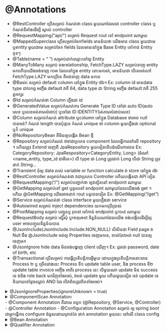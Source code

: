 # @Annotations
- @RestController ប្រើសម្រាប់ កំណត់ថា class មួយណាដែលជា controller class ឬកំណត់ទីតាំងដើម្បី ស្គាល់ controller
- @RequestMapping("api/") សម្រាប់ Request rout ទៅ endpoint ណាមួយ
- @MappedSuperclass ប្រើសម្រាប់ចែកfields មានន័យថា យើងមាន class មួយជាមេ ឬentity មួយជាមេ សម្រាប់ចែក fields ដែលមាននៅក្នុង Base Entity ទៅកាន់ Entity កូនៗ
- @Table(name = “ ”) សម្រាប់ដាក់ឈ្មោះទៅឲ្យ Entity
- @ManyToMany សម្រាប់ ចងrelationship, FetchType.LAZY សម្រាប់ទាញ entity មកហើយយើងចង់ទាញ row ដែលនៅក្នុង entity នោះមកអត់, មានន័យថា បើគេអត់ហៅ FetchType.LAZY មកប្រើទេ គឺអត់ទាញ data មកទេ
- @Basic សម្រាប់ default column នៅក្នុង Entity db។ Ex: column id មានdata type ជាlong អញ្ចឹង default វាគឺ 64, data type ជា String អញ្ចឹង default វាគឺ 255 តួអក្សរ
- @Id សម្រាប់កំណត់ថា Column ហ្នឹងជា id
- @GeneratedValue សម្រាប់កំណត់ការ Generate Type ID ទៅជា auto ID(auto លេខ ឬលេខអត់តាមលំដាប់) ឬទៅជា ID IDENTITY(រត់តាមលំដាប់លេខ)
- @Column សម្រាប់កំណត់ attribute ឬcolumn នៅក្នុង Database ថាអាច null បានអត់? កំណត់ length បានប៉ុន្មាន កំណត់ unique ថា column មួយហ្នឹងជា optional ឬក៏ unique
- @NoRepositoryBean គឺមិនឲ្យបង្កើត Bean ថ្មី
- @Repository សម្រាប់កំណត់ ថាវាជាប្រភេទ component ដែលធ្វើការទៅលើ repository ។ ហើយត្រូវ Extend ចេញពី JpaRepository មួយទៀតទើបដំណើរការបាន Ex: CategoryRepository: JpaRespository<CategoryEntity, Long> (ចំណាំ <name_entity, type_id ជាអីគេ>) បើ type ជា Long ត្រូវដាក់ Long បើជា String ត្រូវដាក់ String…
- @Transient កុំឲ្យ data របស់ variable or function calculate វា store នៅក្នុង db
- @RestController សម្រាប់កំណត់ថា វាជាប្រភេទ Controller ហើយបង្កើតជា API ទៀត
- @RequestMapping(“/”) សម្រាប់បញ្ជាក់ថា ឲ្យវាស្ថិតនៅ endpoint ណាមួយ
- @GetMapping សម្រាប់ទៅ get ឬចូលទៅ endpoint ណាមួយដែលយើងចង់ get ។ ហើយ @GetMapping យើងអាចដាក់ rout បន្តបានទៀត Ex: @GetMapping(“/get”)
- @Service សម្រាប់កំណត់ថា class interface មួយហ្នឹងជា service
- @Autowired សម្រាប់ inject dependencies យកមកប្រើបា្រស់
- @PostMapping សម្រាប់ បញ្ជួនឬ post ទៅកាន់ endpoint ឬrout ណាមួយ
- @RequestBody សម្រាប់ ស្នើសុំ ឬrequest ទិន្នន័យណាដែលយើង ចង់បង្កើតដើម្បីឲ្យ user អាចបញ្ចូលទិន្នន័យបាន
- @JsonInclude(JsonInclude.Include.NON_NULL) បើសិនជា Field page វា Null ចឹង @JsonInclude អត់ឲ្យ Properties ចេញមកទេ, ទាល់តែវាអត់ null បានឲ្យចេញមក
- @JsonIgnore hide data មិនចង់បង្ហាញ client ឃើញ។ Ex: ដូចជា password, date of birth, etc
- @Transactional ប្រើសម្រាប់ ការធ្វើប្រតិបត្តិការអ្វីមួយ ដោយក្នុងប្រតិបត្តិការនោះមាន Process ២ ឬ ច្រើនជាងនេះ Process ទី១ update table user, និង process ទី២ update table invoice អញ្ចឹង អាពីរ process នេះ បើមួយណា update មិន success ទេ វានិង role back មកវិញទាំងអស់, វាអត់ update មួយ ហើយមួយទៀត អត់ update ទេ និយាយទៅដូចឈ្នាប់ AND ដែរ បើវាពិតត្រូវពិតទាំងអស់។
<details>
<summary>@JsonIgnoreProperties(ignoreUnknown = true)</summary>
<p>
ប្រើសម្រាប់ថាឧទាហរណ៍ពេលយើង object នឹងចូល database ឧបមារថា save ចូលមាន field id, name អីចឹងទៅ ហើយស្រាប់តែលើកក្រោយយើងថែម sex មួយទៀត ចឹងបើយើងប្រើ jsonIgnoreproperties នឹងគឹវាអត់ error អីទេ តែបើអត់ប្រើ វានឹង error ថាវារក field sex ទិន្នន័យចាស់ៗអត់ឃើញ ចឹងវាតម្រូវឲ្យយើងទៅដាក់ field sex នៅគ្រប់ទិន្នន័យចាស់ៗទាំងអស់។ 
</p>
</details>
<details>
<summary>@ComponentScan Annotation</summary> 
<p>
ភាគច្រើន ប្រើនៅកន្លែង config file ដែលយើងចង់ឲ្យវា scan នូវ package ណាមួយ (អាចដាក់ ឈ្មោះជា package ក៏បាន ឬជាឈ្មោះ class ក៏បាន ហើយអាច ប្រើបានជា multiple បានទៀត)
Example in java code:
</p>
</details>
- @Component Annotation គឺជាមេ ពពួក (@Repository, @Service, @Controller)
- @Controller Annotation
- @Configuration Annotation សម្រាប់ ឲ្យ spring boot ជាអ្នកធ្វើការ configure ជំនួសដោយគ្រាន់តែ ដាក់ annotation មួយនេះ នៅលើ class config
<details>
<summary>@Bean Annotation</summary> 
<p>
សម្រាប់ ដាក់នៅលើ function ណា ដែលយើងចង់ឲ្យវាក្លាយទៅជា bean, Bean មានន័យថា object មួយដែលយើងយកមកប្រកាស់ជា public ដែលនៅក្នុង project ទាំងមូល កន្លែងណាក៏អាច ហៅប្រើវាបានដែរ ហើយវាប្រកាស់ តែម្ដងទេ (Singleton)
</p>
</details>
<details>
<summary>@Qualifier Annotation</summary>
<p>
មានន័យថា នៅពេលមាន ប្រភេទ Bean លើសពីមួយដែល Bean នោះវាជា ប្រភេទដូចគ្នា ឬ Bean តែមួយនៅក្នុង Spring Applicaton Context យើងត្រូវប្រើប្រាស់ qualifier ដើម្បីបញ្ជាក់ ឈ្មោះផ្សេងគ្នា មានន័យថា មាន Bean ពីរ ផ្សេងគ្នា ដែល Bean នោះជាប្រភេទតែមួយ
  <br>Example Code:
  `code()`
  ```javascript
  public class UserService {
      private final UserRepository userRepository;
        public UserService(@Qualifier("userRepositoryImpl1") UserRepository userRepository) {
          this.userRepository = userRepository;
        }
      }
  ```
  
 </p>
- @Ordered Annotation
- @Lazy Annotation
